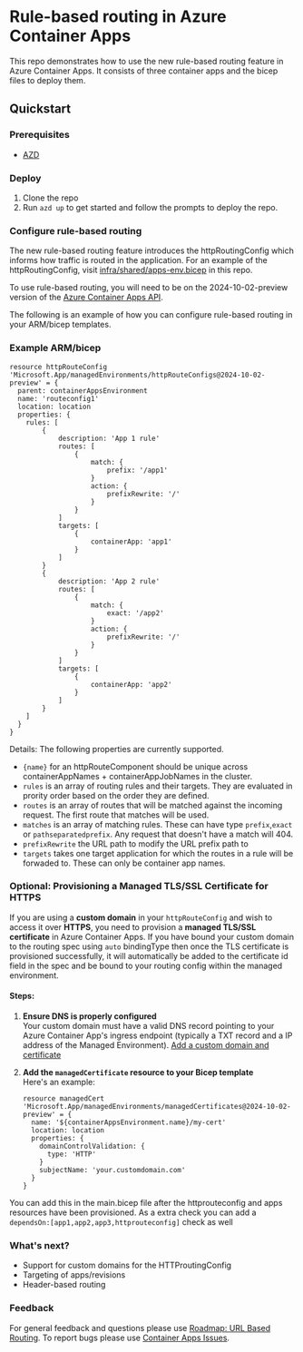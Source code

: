# Rule-based routing in Azure Container Apps

This repo demonstrates how to use the new rule-based routing feature in Azure Container Apps. It consists of three container apps and the bicep files to deploy them.

## Quickstart

### Prerequisites

- [AZD](https://learn.microsoft.com/en-us/azure/developer/azure-developer-cli/install-azd?tabs=winget-windows%2Cbrew-mac%2Cscript-linux&pivots=os-windows)

### Deploy

1. Clone the repo
1. Run `azd up` to get started and follow the prompts to deploy the repo.

### Configure rule-based routing

The new rule-based routing feature introduces the httpRoutingConfig which informs how traffic is routed in the application. For an example of the httpRoutingConfig, visit [infra/shared/apps-env.bicep](infra/shared/apps-env.bicep) in this repo.

To use rule-based routing, you will need to be on the 2024-10-02-preview version of the [Azure Container Apps API](https://learn.microsoft.com/rest/api/resource-manager/containerapps/http-route-config?view=rest-resource-manager-containerapps-2024-10-02-preview).

The following is an example of how you can configure rule-based routing in your ARM/bicep templates.

### Example ARM/bicep

```armasm
resource httpRouteConfig 'Microsoft.App/managedEnvironments/httpRouteConfigs@2024-10-02-preview' = {
  parent: containerAppsEnvironment
  name: 'routeconfig1'
  location: location
  properties: {
    rules: [
        {
            description: 'App 1 rule'
            routes: [
                {
                    match: {
                        prefix: '/app1'
                    }
                    action: {
                        prefixRewrite: '/'
                    }
                }
            ]
            targets: [
                {
                    containerApp: 'app1'
                }
            ]
        }
        {
            description: 'App 2 rule'
            routes: [
                {
                    match: {
                        exact: '/app2'
                    }
                    action: {
                        prefixRewrite: '/'
                    }
                }
            ]
            targets: [
                {
                    containerApp: 'app2'
                }
            ]
        }
    ]
  }
}
```

Details:
The following properties are currently supported.
- `{name}` for an httpRouteComponent should be unique across containerAppNames + containerAppJobNames in the cluster.
- `rules` is an array of routing rules and their targets. They are evaluated in prority order based on the order they are defined.
- `routes` is an array of routes that will be matched against the incoming request. The first route that matches will be used.
- `matches` is an array of matching rules. These can have type `prefix`,`exact` or `pathseparatedprefix`. Any request that doesn't have a match will 404.
- `prefixRewrite` the URL path to modify the URL prefix path to
- `targets` takes one target application for which the routes in a rule will be forwaded to. These can only be container app names.

### Optional: Provisioning a Managed TLS/SSL Certificate for HTTPS

If you are using a **custom domain** in your `httpRouteConfig` and wish to access it over **HTTPS**, you need to provision a **managed TLS/SSL certificate** in Azure Container Apps. If you have bound your custom domain to the routing spec using `auto` bindingType then once the TLS certificate is provisioned successfully, it will automatically be added to the certificate id field in the spec and be bound to your routing config within the managed environment.
 
#### Steps:
 
1. **Ensure DNS is properly configured**  
   Your custom domain must have a valid DNS record pointing to your Azure Container App's ingress endpoint (typically a TXT record and a IP address of the Managed Environment). [Add a custom domain and certificate](https://learn.microsoft.com/en-us/azure/container-apps/custom-domains-certificates?tabs=general&pivots=azure-cli#add-a-custom-domain-and-certificate)
 
2. **Add the `managedCertificate` resource to your Bicep template**  
   Here's an example:
 
   ```bicep
   resource managedCert 'Microsoft.App/managedEnvironments/managedCertificates@2024-10-02-preview' = {
     name: '${containerAppsEnvironment.name}/my-cert'
     location: location
     properties: {
       domainControlValidation: {
         type: 'HTTP'
       }
       subjectName: 'your.customdomain.com'
     }
   }
You can add this in the main.bicep file after the httprouteconfig and apps resources have been provisioned. As a extra check you can add a `dependsOn:[app1,app2,app3,httprouteconfig]` check as well

### What's next?
- Support for custom domains for the HTTProutingConfig
- Targeting of apps/revisions
- Header-based routing

### Feedback

For general feedback and questions please use [Roadmap: URL Based Routing](https://github.com/microsoft/azure-container-apps/issues/591#issuecomment-2523412443). To report bugs please use [Container Apps Issues](https://github.com/microsoft/azure-container-apps/issues).
